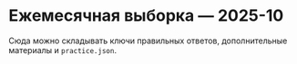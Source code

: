 # Ежемесячная выборка — 2025-10

Сюда можно складывать ключи правильных ответов, дополнительные материалы и `practice.json`.

